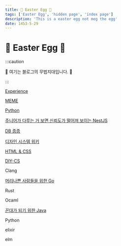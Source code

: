 ```yaml
---
title: 🤫 Easter Egg 🥚
tags: ['Easter Egg', 'hidden page', 'index page']
description: 'This is a easter egg not meg the egg'
date: 1453-5-29
---
```


# 🤫 Easter Egg 🥚

:::caution

🤫 여기는 블로그의 무법지대입니다. 🤠

:::

[Experience](/experience)

[MEME](/meme)

[Python](/python)

[주니어가 다루는 거 보면 신뢰도가 떨어져 보이는 NestJS](/nestjs)

<!-- @todo: 시니어가 되면 Spring 따라하는 NestJS라고 수정하기 -->

[DB 줍줍](/db)

[디자인 시스템 위키](/design-system-wiki)

[HTML & CSS](/html-css)

[DIY-CS](/diy-cs)

Clang

[머리나쁜 사람들을 위한 Go](/golang)

Rust

Ocaml

[꼰대가 되기 위한 Java](/java)

Python

elixir

elm
